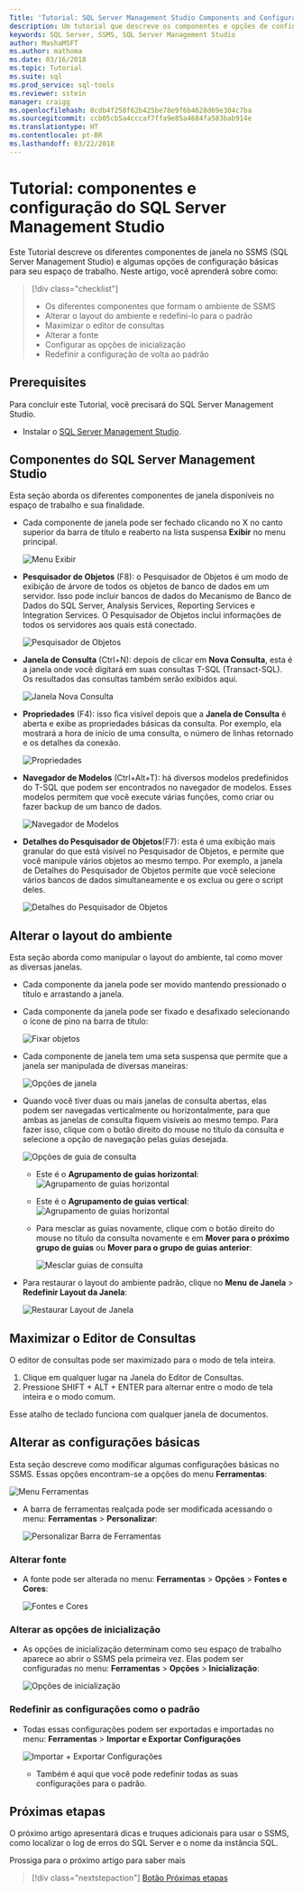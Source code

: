 ```yaml
---
Title: 'Tutorial: SQL Server Management Studio Components and Configuration'
description: Um tutorial que descreve os componentes e opções de configuração básicas para seu ambiente do SQL Server Management Studio.
keywords: SQL Server, SSMS, SQL Server Management Studio
author: MashaMSFT
ms.author: mathoma
ms.date: 03/16/2018
ms.topic: Tutorial
ms.suite: sql
ms.prod_service: sql-tools
ms.reviewer: sstein
manager: craigg
ms.openlocfilehash: 8cdb4f258f62b425be78e9f6b4628d69e304c7ba
ms.sourcegitcommit: ccb05cb5a4cccaf7ffa9e85a4684fa583bab914e
ms.translationtype: HT
ms.contentlocale: pt-BR
ms.lasthandoff: 03/22/2018
---
```

# <a name="tutorial-sql-server-management-studio-components-and-configuration"></a>Tutorial: componentes e configuração do SQL Server Management Studio
Este Tutorial descreve os diferentes componentes de janela no SSMS (SQL Server Management Studio) e algumas opções de configuração básicas para seu espaço de trabalho. Neste artigo, você aprenderá sobre como: 

> [!div class="checklist"]
> * Os diferentes componentes que formam o ambiente de SSMS
> * Alterar o layout do ambiente e redefini-lo para o padrão
> * Maximizar o editor de consultas
> * Alterar a fonte 
> * Configurar as opções de inicialização 
> * Redefinir a configuração de volta ao padrão 

## <a name="prerequisites"></a>Prerequisites
Para concluir este Tutorial, você precisará do SQL Server Management Studio.  

- Instalar o [SQL Server Management Studio](https://docs.microsoft.com/en-us/sql/ssms/download-sql-server-management-studio-ssms).

## <a name="sql-server-management-studio-components"></a>Componentes do SQL Server Management Studio
Esta seção aborda os diferentes componentes de janela disponíveis no espaço de trabalho e sua finalidade. 

- Cada componente de janela pode ser fechado clicando no X no canto superior da barra de título e reaberto na lista suspensa **Exibir** no menu principal. 

    ![Menu Exibir](media/ssms-configuration/viewmenu.png)

- **Pesquisador de Objetos** (F8): o Pesquisador de Objetos é um modo de exibição de árvore de todos os objetos de banco de dados em um servidor. Isso pode incluir bancos de dados do Mecanismo de Banco de Dados do SQL Server, Analysis Services, Reporting Services e Integration Services. O Pesquisador de Objetos inclui informações de todos os servidores aos quais está conectado. 
    
    ![Pesquisador de Objetos](media/ssms-configuration/objectexplorer.png)
- **Janela de Consulta** (Ctrl+N): depois de clicar em **Nova Consulta**, esta é a janela onde você digitará em suas consultas T-SQL (Transact-SQL). Os resultados das consultas também serão exibidos aqui.
    
    ![Janela Nova Consulta](media/ssms-configuration/newquery.png)

- **Propriedades** (F4): isso fica visível depois que a **Janela de Consulta** é aberta e exibe as propriedades básicas da consulta. Por exemplo, ela mostrará a hora de início de uma consulta, o número de linhas retornado e os detalhes da conexão.  

    ![Propriedades](media/ssms-configuration/properties.png)

- **Navegador de Modelos** (Ctrl+Alt+T): há diversos modelos predefinidos do T-SQL que podem ser encontrados no navegador de modelos. Esses modelos permitem que você execute várias funções, como criar ou fazer backup de um banco de dados. 

    ![Navegador de Modelos](media/ssms-configuration/templates.png)

- **Detalhes do Pesquisador de Objetos**(F7): esta é uma exibição mais granular do que está visível no Pesquisador de Objetos, e permite que você manipule vários objetos ao mesmo tempo. Por exemplo, a janela de Detalhes do Pesquisador de Objetos permite que você selecione vários bancos de dados simultaneamente e os exclua ou gere o script deles. 

    ![Detalhes do Pesquisador de Objetos](media/ssms-configuration/objectexplorerdetails.PNG) 
 

    

## <a name="change-the-environmental-layout"></a>Alterar o layout do ambiente 
Esta seção aborda como manipular o layout do ambiente, tal como mover as diversas janelas. 

-  Cada componente da janela pode ser movido mantendo pressionado o título e arrastando a janela. 
- Cada componente da janela pode ser fixado e desafixado selecionando o ícone de pino na barra de título:
    
    ![Fixar objetos](media/ssms-configuration/pushpin.png)

- Cada componente de janela tem uma seta suspensa que permite que a janela ser manipulada de diversas maneiras: 

    ![Opções de janela](media/ssms-configuration/windowoptions.png)

- Quando você tiver duas ou mais janelas de consulta abertas, elas podem ser navegadas verticalmente ou horizontalmente, para que ambas as janelas de consulta fiquem visíveis ao mesmo tempo. Para fazer isso, clique com o botão direito do mouse no título da consulta e selecione a opção de navegação pelas guias desejada. 
 
    ![Opções de guia de consulta](media/ssms-configuration/querytabbedoptions.png)

    - Este é o **Agrupamento de guias horizontal**: ![Agrupamento de guias horizontal](media/ssms-configuration/horizontaltab.png)     
    
    - Este é o **Agrupamento de guias vertical**:  
        ![Agrupamento de guias horizontal](media/ssms-configuration/verticaltabgroup.png)
        

    - Para mesclar as guias novamente, clique com o botão direito do mouse no título da consulta novamente e em **Mover para o próximo grupo de guias** ou **Mover para o grupo de guias anterior**:
    
        ![Mesclar guias de consulta](media/ssms-configuration/mergetabgroups.png)

- Para restaurar o layout do ambiente padrão, clique no **Menu de Janela** > **Redefinir Layout da Janela**:
 
    ![Restaurar Layout de Janela](media/ssms-configuration/resetwindowlayout.png)
    
## <a name="maximize-query-editor"></a>Maximizar o Editor de Consultas
O editor de consultas pode ser maximizado para o modo de tela inteira.

1. Clique em qualquer lugar na Janela do Editor de Consultas.
2. Pressione SHIFT + ALT + ENTER para alternar entre o modo de tela inteira e o modo comum. 

Esse atalho de teclado funciona com qualquer janela de documentos. 



## <a name="change-basic-settings"></a>Alterar as configurações básicas
Esta seção descreve como modificar algumas configurações básicas no SSMS. Essas opções encontram-se a opções do menu **Ferramentas**:

  ![Menu Ferramentas](media/ssms-configuration/tools.png)


- A barra de ferramentas realçada pode ser modificada acessando o menu: **Ferramentas** > **Personalizar**:

    ![Personalizar Barra de Ferramentas](media/ssms-configuration/toolbar.png)

### <a name="change-the-font"></a>Alterar fonte
- A fonte pode ser alterada no menu: **Ferramentas** > **Opções** > **Fontes e Cores**:

     ![Fontes e Cores](media/ssms-configuration/fontsandcolors.png)

### <a name="change-the-startup-options"></a>Alterar as opções de inicialização
- As opções de inicialização determinam como seu espaço de trabalho aparece ao abrir o SSMS pela primeira vez. Elas podem ser configuradas no menu: **Ferramentas** > **Opções** > **Inicialização**:
 
    ![Opções de inicialização](media/ssms-configuration/startup.png)

### <a name="reset-settings-to-default"></a>Redefinir as configurações como o padrão
- Todas essas configurações podem ser exportadas e importadas no menu: **Ferramentas** > **Importar e Exportar Configurações** 

    ![Importar + Exportar Configurações](media/ssms-configuration/settings.png)
    - Também é aqui que você pode redefinir todas as suas configurações para o padrão. 


## <a name="next-steps"></a>Próximas etapas
O próximo artigo apresentará dicas e truques adicionais para usar o SSMS, como localizar o log de erros do SQL Server e o nome da instância SQL. 

Prossiga para o próximo artigo para saber mais
> [!div class="nextstepaction"]
> [Botão Próximas etapas](ssms-tricks.md)
 
 




